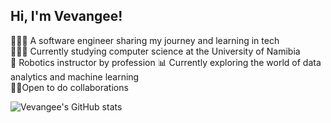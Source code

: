## Hi, I'm Vevangee!

 👩🏾‍💻 A software engineer sharing my journey and learning in tech<br>
 👩🏾‍🎓 Currently studying computer science at the University of Namibia<br>
 🤖 Robotics instructor by profession
 📊 Currently exploring the world of data analytics and machine learning <br>
 🤝🏾Open to do collaborations
 
![Vevangee's GitHub stats](https://github-readme-stats.vercel.app/api?username=Ovawa&show_icons=true&theme=radical)

